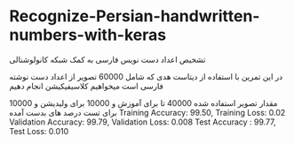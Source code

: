 # Recognize-Persian-handwritten-numbers-with-keras
تشخیص اعداد دست نویس فارسی به کمک شبکه کانولوشنالی

در این تمرین با استفاده از دیتاست هدی که شامل 60000 تصویر از اعداد دست نوشته فارسی است 
 میخواهیم  کلاسیفیکیشن انجام دهیم 

مقدار تصویر استفاده شده 40000 تا برای آموزش و 10000 برای ولیدیشن و 10000 برای تست 
درصد های بدست آمده 
Training Accuracy: 99.50, Training Loss: 0.02
Validation Accuracy: 99.79, Validation Loss: 0.008
Test Accuracy : 99.77, Test Loss: 0.010

